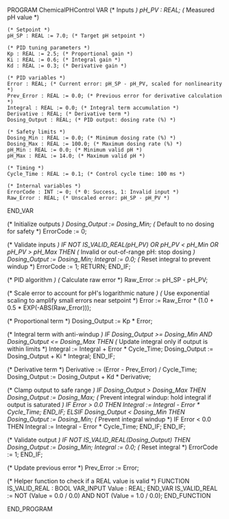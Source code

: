 PROGRAM ChemicalPHControl
VAR
    (* Inputs *)
    pH_PV : REAL; (* Measured pH value *)
    
    (* Setpoint *)
    pH_SP : REAL := 7.0; (* Target pH setpoint *)
    
    (* PID tuning parameters *)
    Kp : REAL := 2.5; (* Proportional gain *)
    Ki : REAL := 0.6; (* Integral gain *)
    Kd : REAL := 0.3; (* Derivative gain *)
    
    (* PID variables *)
    Error : REAL; (* Current error: pH_SP - pH_PV, scaled for nonlinearity *)
    Prev_Error : REAL := 0.0; (* Previous error for derivative calculation *)
    Integral : REAL := 0.0; (* Integral term accumulation *)
    Derivative : REAL; (* Derivative term *)
    Dosing_Output : REAL; (* PID output: dosing rate (%) *)
    
    (* Safety limits *)
    Dosing_Min : REAL := 0.0; (* Minimum dosing rate (%) *)
    Dosing_Max : REAL := 100.0; (* Maximum dosing rate (%) *)
    pH_Min : REAL := 0.0; (* Minimum valid pH *)
    pH_Max : REAL := 14.0; (* Maximum valid pH *)
    
    (* Timing *)
    Cycle_Time : REAL := 0.1; (* Control cycle time: 100 ms *)
    
    (* Internal variables *)
    ErrorCode : INT := 0; (* 0: Success, 1: Invalid input *)
    Raw_Error : REAL; (* Unscaled error: pH_SP - pH_PV *)
END_VAR

(* Initialize outputs *)
Dosing_Output := Dosing_Min; (* Default to no dosing for safety *)
ErrorCode := 0;

(* Validate inputs *)
IF NOT IS_VALID_REAL(pH_PV) OR pH_PV < pH_Min OR pH_PV > pH_Max THEN
    (* Invalid or out-of-range pH: stop dosing *)
    Dosing_Output := Dosing_Min;
    Integral := 0.0; (* Reset integral to prevent windup *)
    ErrorCode := 1;
    RETURN;
END_IF;

(* PID algorithm *)
(* Calculate raw error *)
Raw_Error := pH_SP - pH_PV;

(* Scale error to account for pH's logarithmic nature *)
(* Use exponential scaling to amplify small errors near setpoint *)
Error := Raw_Error * (1.0 + 0.5 * EXP(-ABS(Raw_Error))); 

(* Proportional term *)
Dosing_Output := Kp * Error;

(* Integral term with anti-windup *)
IF Dosing_Output >= Dosing_Min AND Dosing_Output <= Dosing_Max THEN
    (* Update integral only if output is within limits *)
    Integral := Integral + Error * Cycle_Time;
    Dosing_Output := Dosing_Output + Ki * Integral;
END_IF;

(* Derivative term *)
Derivative := (Error - Prev_Error) / Cycle_Time;
Dosing_Output := Dosing_Output + Kd * Derivative;

(* Clamp output to safe range *)
IF Dosing_Output > Dosing_Max THEN
    Dosing_Output := Dosing_Max;
    (* Prevent integral windup: hold integral if output is saturated *)
    IF Error > 0.0 THEN
        Integral := Integral - Error * Cycle_Time;
    END_IF;
ELSIF Dosing_Output < Dosing_Min THEN
    Dosing_Output := Dosing_Min;
    (* Prevent integral windup *)
    IF Error < 0.0 THEN
        Integral := Integral - Error * Cycle_Time;
    END_IF;
END_IF;

(* Validate output *)
IF NOT IS_VALID_REAL(Dosing_Output) THEN
    Dosing_Output := Dosing_Min;
    Integral := 0.0; (* Reset integral *)
    ErrorCode := 1;
END_IF;

(* Update previous error *)
Prev_Error := Error;

(* Helper function to check if a REAL value is valid *)
FUNCTION IS_VALID_REAL : BOOL
VAR_INPUT
    Value : REAL;
END_VAR
IS_VALID_REAL := NOT (Value = 0.0 / 0.0) AND NOT (Value = 1.0 / 0.0);
END_FUNCTION

END_PROGRAM
